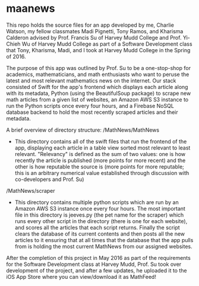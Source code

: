 # maanews

This repo holds the source files for an app developed by me, Charlie Watson, my fellow classmates Madi Pignetti, Tony Ramos, and Kharisma Calderon advised by Prof. Francis Su of Harvey Mudd College and Prof. Yi-Chieh Wu of Harvey Mudd College as part of a Software Development class that Tony, Kharisma, Madi, and I took at Harvey Mudd College in the Spring of 2016.

The purpose of this app was outlined by Prof. Su to be a one-stop-shop for academics, mathematicians, and math enthusiasts who want to peruse the latest and most relevant mathematics news on the internet. Our stack consisted of Swift for the app's frontend which displays each article along with its metadata, Python (using the BeautifulSoup package) to scrape new math articles from a given list of websites, an Amazon AWS S3 instance to run the Python scripts once every four hours, and a Firebase NoSQL database backend to hold the most recently scraped articles and their metadata.

A brief overview of directory structure:
/MathNews/MathNews
- This directory contains all of the swift files that run the frontend of the app, displaying each article in a table view sorted most relevant to least relevant. "Relevancy" is defined as the sum of two values: one is how recently the article is published (more points for more recent) and the other is how reputable the source is (more points for more reputable; this is an arbitrary numerical value established through discussion with co-developers and Prof. Su)

/MathNews/scraper
- This directory contains multiple python scripts which are run by an Amazon AWS S3 instance once every four hours. The most important file in this directory is jeeves.py (the pet name for the scraper) which runs every other script in the directory (there is one for each website), and scores all the articles that each script returns. Finally the script clears the database of its current contents and then posts all the new articles to it ensuring that at all times that the database that the app pulls from is holding the most current MathNews from our assigned websites.

After the completion of this project in May 2016 as part of the requirements for the Software Development class at Harvey Mudd, Prof. Su took over development of the project, and after a few updates, he uploaded it to the iOS App Store where you can view/download it as MathFeed!
